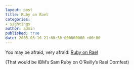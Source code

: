 ```yaml
---
layout: post
title: Ruby on Rael
categories:
- sightings
author: admin
published: true
date: 2005-03-16 21:00:50.000000000 +00:00
---
```

<p>You may be afraid, very afraid: <a href="http://rubyonrael.com/">Ruby on Rael</a></p>
<p>(That would be IBM&#8217;s Sam Ruby on O&#8217;Reilly&#8217;s Rael Dornfest)</p>